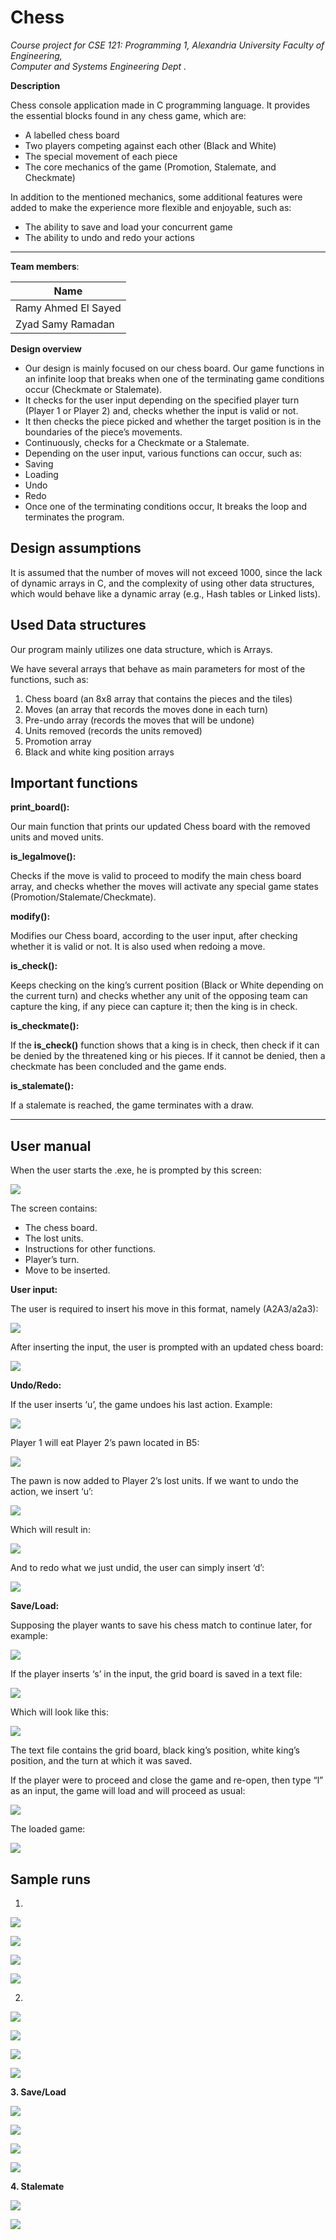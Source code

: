 # Chess
*Course project for CSE 121: Programming 1, Alexandria University Faculty of Engineering,  
Computer and Systems Engineering Dept .*

**Description** 

Chess console application made in C programming language. 
 It provides the essential blocks found in any chess game, which are: 

- A labelled chess board 
- Two players competing against each other (Black and White) 
- The special movement of each piece 
- The core mechanics of the game (Promotion, Stalemate, and Checkmate) 

In addition to the mentioned mechanics, some additional features were added to make the experience more flexible and enjoyable, such as: 

- The ability to save and load your concurrent game 
- The ability to undo and redo your actions 

---

**Team members**:  

|Name |
| - |
|Ramy Ahmed El Sayed|
|Zyad Samy Ramadan|




**Design overview** 

- Our design is mainly focused on our chess board. Our game functions in an infinite loop that breaks when one of the terminating game conditions occur (Checkmate or Stalemate). 
- It checks for the user input depending on the specified player turn (Player 1 or Player 2) and, checks whether the input is valid or not. 
- It then checks the piece picked and whether the target position is in the boundaries of the piece’s movements. 
- Continuously, checks for a Checkmate or a Stalemate. 
- Depending on the user input, various functions can occur, such as: 
- Saving 
- Loading 
- Undo 
- Redo 
- Once one of the terminating conditions occur, It breaks the loop and terminates the program. 

## **Design assumptions** 

It is assumed that the number of moves will not exceed 1000, since the lack of dynamic arrays in C, and the complexity of using other data structures, which would behave like a dynamic array (e.g., Hash tables or Linked lists). 

## **Used Data structures** 

Our program mainly utilizes one data structure, which is Arrays. 

We have several arrays that behave as main parameters for most of the functions, such as: 

1. Chess board (an 8x8 array that contains the pieces and the tiles) 
2. Moves (an array that records the moves done in each turn) 
3. Pre-undo array (records the moves that will be undone) 
4. Units removed (records the units removed) 
5. Promotion array 
6. Black and white king position arrays 

## **Important functions** 


**print\_board():** 

Our main function that prints our updated Chess board with the removed units and moved units. 

**is\_legalmove():** 

Checks if the move is valid to proceed to modify the main chess board array, and checks whether the moves will activate any special game states (Promotion/Stalemate/Checkmate). 

**modify():** 

Modifies our Chess board, according to the user input, after checking whether it is valid or not. It is also used when redoing a move. 

**is\_check():** 

Keeps checking on the king’s current position (Black or White depending on the current turn) and checks whether any unit of the opposing team can capture the king, if any piece can capture it; then the king is in check. 

**is\_checkmate():** 

If the **is\_check()** function shows that a king is in check,  then check if it can be denied by the threatened king or his pieces. If it cannot be denied, then a checkmate has been concluded and the game ends. 

**is\_stalemate():** 

If a stalemate is reached, the game terminates with a draw.

---

## **User manual**

When the user starts the .exe, he is prompted by this screen: 

![](Aspose.Words.380f6962-a359-4543-b28b-a41fe456e34b.005.jpeg)

The screen contains: 

- The chess board. 
- The lost units. 
- Instructions for other functions. 
- Player’s turn. 
- Move to be inserted. 

**User input:** 

The user is required to insert his move in this format, namely (A2A3/a2a3): 

![](Aspose.Words.380f6962-a359-4543-b28b-a41fe456e34b.006.jpeg)

After inserting the input, the user is prompted with an updated chess board: 

![](Aspose.Words.380f6962-a359-4543-b28b-a41fe456e34b.007.jpeg)

**Undo/Redo:** 

If the user inserts ‘u’, the game undoes his last action. Example: 

![](Aspose.Words.380f6962-a359-4543-b28b-a41fe456e34b.008.jpeg)

Player 1 will eat Player 2’s pawn located in B5: 

![](Aspose.Words.380f6962-a359-4543-b28b-a41fe456e34b.009.jpeg)

The pawn is now added to Player 2’s lost units. If we want to undo the action, we insert ‘u’: 

![](Aspose.Words.380f6962-a359-4543-b28b-a41fe456e34b.010.jpeg)

Which will result in: 

![](Aspose.Words.380f6962-a359-4543-b28b-a41fe456e34b.011.jpeg)

And to redo what we just undid, the user can simply insert ‘d’: 

![](Aspose.Words.380f6962-a359-4543-b28b-a41fe456e34b.012.jpeg)

**Save/Load:** 

Supposing the player wants to save his chess match to continue later, for example: 

![](Aspose.Words.380f6962-a359-4543-b28b-a41fe456e34b.013.jpeg)

If the player inserts ‘s’ in the input, the grid board is saved in a text file:

![](Aspose.Words.380f6962-a359-4543-b28b-a41fe456e34b.014.jpeg)

Which will look like this: 

![](Aspose.Words.380f6962-a359-4543-b28b-a41fe456e34b.015.jpeg)

The text file contains the grid board, black king’s position, white king’s position, and the turn at which it was saved. 

If the player were to proceed and close the game and re-open, then type “l” as an input, the game will load and will proceed as usual: 

![](Aspose.Words.380f6962-a359-4543-b28b-a41fe456e34b.016.jpeg)

The loaded game: 

![](Aspose.Words.380f6962-a359-4543-b28b-a41fe456e34b.017.jpeg)

## **Sample runs** 

1. 

![](Aspose.Words.380f6962-a359-4543-b28b-a41fe456e34b.018.jpeg)

![](Aspose.Words.380f6962-a359-4543-b28b-a41fe456e34b.019.jpeg)

![](Aspose.Words.380f6962-a359-4543-b28b-a41fe456e34b.020.jpeg)

![](Aspose.Words.380f6962-a359-4543-b28b-a41fe456e34b.021.jpeg)

2. 

![](Aspose.Words.380f6962-a359-4543-b28b-a41fe456e34b.022.jpeg)

![](Aspose.Words.380f6962-a359-4543-b28b-a41fe456e34b.023.jpeg)

![](Aspose.Words.380f6962-a359-4543-b28b-a41fe456e34b.024.jpeg)

![](Aspose.Words.380f6962-a359-4543-b28b-a41fe456e34b.025.png)

**3. Save/Load**

![](Aspose.Words.380f6962-a359-4543-b28b-a41fe456e34b.026.png)

![](Aspose.Words.380f6962-a359-4543-b28b-a41fe456e34b.027.png)

![](Aspose.Words.380f6962-a359-4543-b28b-a41fe456e34b.028.png)

![](Aspose.Words.380f6962-a359-4543-b28b-a41fe456e34b.029.jpeg)

**4. Stalemate**

![](Aspose.Words.380f6962-a359-4543-b28b-a41fe456e34b.030.png)

![](Aspose.Words.380f6962-a359-4543-b28b-a41fe456e34b.031.png)
